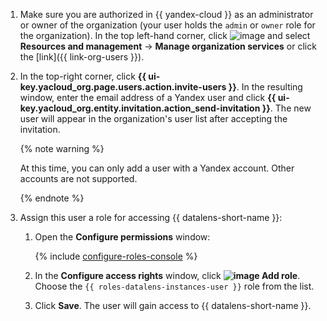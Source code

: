 1. Make sure you are authorized in {{ yandex-cloud }} as an administrator or owner of the organization (your user holds the `admin` or `owner` role for the organization). In the top left-hand corner, click ![image](../../../_assets/datalens/all-services.svg) and select **Resources and management** → **Manage organization services** or click the [link]({{ link-org-users }}).

1. In the top-right corner, click **{{ ui-key.yacloud_org.page.users.action.invite-users }}**. In the resulting window, enter the email address of a Yandex user and click **{{ ui-key.yacloud_org.entity.invitation.action_send-invitation }}**. The new user will appear in the organization's user list after accepting the invitation.

   {% note warning %}

   At this time, you can only add a user with a Yandex account. Other accounts are not supported.

   {% endnote %}

1. Assign this user a role for accessing {{ datalens-short-name }}:

   1. Open the **Configure permissions** window:

      {% include [configure-roles-console](../../iam/configure-roles-console.md) %}
   1. In the **Configure access rights** window, click **![image](../../../_assets/plus-sign.svg) Add role**. Choose the `{{ roles-datalens-instances-user }}` role from the list.
   1. Click **Save**. The user will gain access to {{ datalens-short-name }}.
